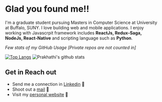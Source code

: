 

<!--
**prakhathi-m/prakhathi-m** is a ✨ _special_ ✨ repository because its `README.md` (this file) appears on your GitHub profile.

Here are some ideas to get you started:

- 🔭 I’m currently working on ...
- 🌱 I’m currently learning ...
- 👯 I’m looking to collaborate on ...
- 🤔 I’m looking for help with ...
- 💬 Ask me about ...
- 📫 How to reach me: ...
- 😄 Pronouns: ...
- ⚡ Fun fact: ...
-->

# Glad you found me!!

I'm a graduate student pursuing Masters in Computer Science at University at Buffalo, SUNY. I love building web and mobile applications. I enjoy working with Javascrpit framework includes **ReactJs, Redux-Saga, NodeJs, React-Native** and scripting language such as **Python**.

*Few stats of my GitHub Usage [Private repos are not counted in]*

[![Top Langs](https://github-readme-stats.vercel.app/api/top-langs/?username=prakhathi-m)](https://github.com/anuraghazra/github-readme-stats)
![Prakhathi's github stats](https://github-readme-stats.vercel.app/api?username=prakhathi-m&show_icons=true&count_private=true&hide=stars,issues)

## Get in Reach out

* Send me a connection in [Linkedin](https://www.linkedin.com/in/prakhathimurugesan/) :briefcase:
* Shoot out a [mail](prakhathi@gmail.com) :envelope_with_arrow:
* Visit my [personal website](https://prakhathi-m.github.io/portfolio/) :satellite:
